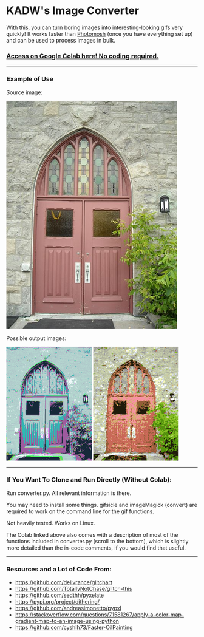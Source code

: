 # KADW's Image Converter

With this, you can turn boring images into interesting-looking gifs very quickly! It works faster than [Photomosh](https://photomosh.com/) (once you have everything set up) and can be used to process images in bulk.

### [Access on Google Colab here! No coding required.](https://colab.research.google.com/drive/1F6kmh7cTbt8EFPReww8BVQ3F0f0zcbSb?usp=sharing)

---

### Example of Use

Source image:

![source](https://raw.githubusercontent.com/kadw108/Image-Converter/main/0example_door.png)

Possible output images:

![final1](https://raw.githubusercontent.com/kadw108/Image-Converter/main/final_example1.gif)
![final2](https://raw.githubusercontent.com/kadw108/Image-Converter/main/final_example2.gif)

---

### If You Want To Clone and Run Directly (Without Colab):

Run converter.py. All relevant information is there.

You may need to install some things. gifsicle and imageMagick (convert) are required to work on the command line for the gif functions.

Not heavily tested. Works on Linux.

The Colab linked above also comes with a description of most of the functions included in converter.py (scroll to the bottom), which is slightly more detailed than the in-code comments, if you would find that useful.

---

### Resources and a Lot of Code From:

- https://github.com/delivrance/glitchart
- https://github.com/TotallyNotChase/glitch-this
- https://github.com/sedthh/pyxelate
- https://pypi.org/project/dithering/
- https://github.com/andreasimonetto/pypxl
- https://stackoverflow.com/questions/71581267/apply-a-color-map-gradient-map-to-an-image-using-python
- https://github.com/cyshih73/Faster-OilPainting
